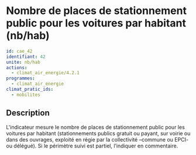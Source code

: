 # Nombre de places de stationnement public pour les voitures par habitant (nb/hab)
```yaml
id: cae_42
identifiant: 42
unite: nb/hab
actions:
  - climat_air_energie/4.2.1
programmes:
  - climat_air_energie
climat_pratic_ids:
  - mobilites
```
## Description
L'indicateur mesure le nombre de places de stationnement public pour les voitures par habitant (stationnements publics gratuit ou payant, sur voirie ou dans des ouvrages, exploité en régie par la collectivité –commune ou EPCI- ou délégué). Si le périmètre suivi est partiel, l’indiquer en commentaire.




